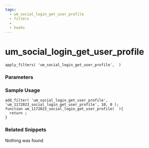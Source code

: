 ```yaml
---
tags: 
  - um_social_login_get_user_profile
  - filters
  - 
  - hooks
---
```

# um\_social\_login\_get\_user\_profile

``` php:no-line-numbers
apply_filters( 'um_social_login_get_user_profile',  )
```
<div class='hook-sep'></div>

### Parameters

<div class='hook-sep'></div>



### Sample Usage

``` php:no-line-numbers
add_filter( 'um_social_login_get_user_profile', 'um_1172023_social_login_get_user_profile', 10, 0 );
function um_1172023_social_login_get_user_profile(  ){
  return ;
}
```
<div class='hook-sep'></div>



### Related Snippets

Nothing was found

